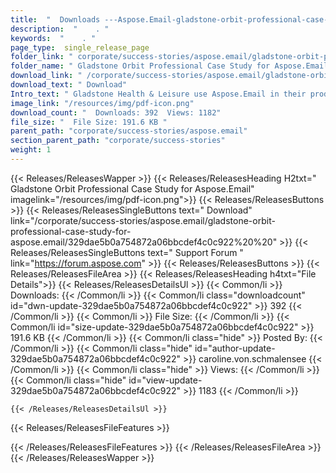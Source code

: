 ```yaml
---
title:  "  Downloads ---Aspose.Email-gladstone-orbit-professional-case-study-for-aspose.email . " 
description:  "    . " 
keywords:  "    . " 
page_type:  single_release_page
folder_link: " corporate/success-stories/aspose.email/gladstone-orbit-professional-case-study-for-aspose.email/"
folder_name: " Gladstone Orbit Professional Case Study for Aspose.Email"
download_link: " /corporate/success-stories/aspose.email/gladstone-orbit-professional-case-study-for-aspose.email/329dae5b0a754872a06bbcdef4c0c922"
download_text: " Download"
Intro_text: " Gladstone Health & Leisure use Aspose.Email in their product Orbit Professional,..."
image_link: "/resources/img/pdf-icon.png"
download_count: "  Downloads: 392  Views: 1182"
file_size: "  File Size: 191.6 KB "
parent_path: "corporate/success-stories/aspose.email"
section_parent_path: "corporate/success-stories"
weight: 1 
---
```


{{< Releases/ReleasesWapper >}}
  {{< Releases/ReleasesHeading H2txt=" Gladstone Orbit Professional Case Study for Aspose.Email" imagelink="/resources/img/pdf-icon.png">}}
  {{< Releases/ReleasesButtons >}}
    {{< Releases/ReleasesSingleButtons text=" Download" link="/corporate/success-stories/aspose.email/gladstone-orbit-professional-case-study-for-aspose.email/329dae5b0a754872a06bbcdef4c0c922%20%20" >}}
    {{< Releases/ReleasesSingleButtons text=" Support Forum " link="https://forum.aspose.com" >}}
  {{< Releases/ReleasesButtons >}}
  {{< Releases/ReleasesFileArea >}}
    {{< Releases/ReleasesHeading h4txt="File Details">}}
    {{< Releases/ReleasesDetailsUl >}}
            {{< Common/li  >}} Downloads: {{< /Common/li >}} 
      {{< Common/li class="downloadcount" id="dwn-update-329dae5b0a754872a06bbcdef4c0c922" >}} 392 {{< /Common/li >}} 
      {{< Common/li  >}} File Size: {{< /Common/li >}} 
      {{< Common/li id="size-update-329dae5b0a754872a06bbcdef4c0c922" >}} 191.6 KB {{< /Common/li >}} 
      {{< Common/li  class="hide" >}} Posted By: {{< /Common/li >}} 
      {{< Common/li class="hide" id="author-update-329dae5b0a754872a06bbcdef4c0c922" >}} caroline.von.schmalensee {{< /Common/li >}} 
      {{< Common/li class="hide"  >}} Views: {{< /Common/li >}} 
      {{< Common/li class="hide" id="view-update-329dae5b0a754872a06bbcdef4c0c922" >}} 1183 {{< /Common/li >}} 

    {{< /Releases/ReleasesDetailsUl >}}

  {{< Releases/ReleasesFileFeatures >}}
      
  {{< /Releases/ReleasesFileFeatures >}}
 {{< /Releases/ReleasesFileArea >}}
{{< /Releases/ReleasesWapper >}}


